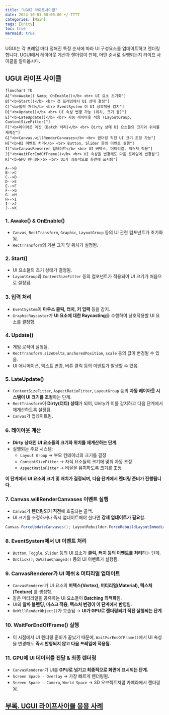```yaml
---
title: "UGUI 라이프사이클"
date: 2024-10-01 00:00:00 +/-TTTT
categories: [Main]
tags: [Unity]
toc: true
mermaid: true
---
```


UGUI는 각 프레임 마다 정해진 특정 순서에 따라 UI 구성요소를 업데이트하고 렌더링 합니다. UGUI에서 레이아웃 계산과 렌더링이 언제, 어떤 순서로 실행되는지 라이프 사이클을 알아봅시다.

## UGUI 라이프 사이클

```mermaid
flowchart TD
A["<b>Awake() &amp; OnEnable()</b> <br> UI 요소 초기화"]
B["<b>Start()</b> <br> 첫 프레임에서 UI 상태 결정"]
C["<b>입력 처리</b> <br> EventSystem 이 UI 상호작용 감지"]
D["<b>Update()</b> <br> UI 속성 변경 가능 (위치, 크기 등)"]
E["<b>LateUpdate()</b> <br> 자동 레이아웃 적용 (LayoutGroup, ContentSizeFitter)"]
F["<b>레이아웃 계산 (Batch 처리)</b> <br> Dirty 상태 UI 요소들의 크기와 위치를 재계산"]
G["<b>Canvas.willRenderCanvases</b> <br> 렌더링 직전 UI 크기 조정 가능"]
H["<b>UI 이벤트 처리</b> <br> Button, Slider 등의 이벤트 실행"]
I["<b>CanvasRenserer 업데이트</b> <br> UI 버텍스, 머티리얼, 텍스처 적용"]
J["<b>WaitForEndOfFrame()</b> <br> UI 속성을 변경해도 다음 프레임에 변경됨"]
K["<b>GPU 렌더링</b> <br> UI가 최종적으로 화면에 표시됨"]

A-->B
B-->C
C-->D
D-->E
E-->F
F-->G
G-->H
H-->I
I-->J
J-->K
```

### 1. Awake() & OnEnable()

- `Canvas`, `RectTransform`, `Graphic`, `LayoutGroup` 등의 UI 관련 컴포넌트가 초기화됨.
- `RectTransform`의 기본 크기 및 위치가 설정됨.

### 2. Start()

- UI 요소들의 초기 상태가 결정됨.
- `LayoutGroup`과 `ContentSizeFitter` 등의 컴포넌트가 적용되어 UI 크기가 처음으로 설정됨.

### 3. 입력 처리

- `EventSystem`이 **마우스 클릭, 터치, 키 입력** 등을 감지.
- `GraphicRaycaster`가 **UI 요소에 대한 Raycasting**을 수행하여 상호작용할 UI 요소를 결정함.

### 4. Update()

- 게임 로직이 실행됨.
- `RectTransform.sizeDelta`, `anchoredPosition`, `scale` 등의 값이 변경될 수 있음.
- UI 애니메이션, 텍스트 변경, 버튼 클릭 등의 이벤트가 발생할 수 있음.

### 5. LateUpdate()

- `ContentSizeFitter`, `AspectRatioFitter`, `LayoutGroup` 등의 **자동 레이아웃 시스템이 UI 크기를 조정**하는 단계.
- `RectTransform`이 **Dirty(더티) 상태**가 되어, Unity가 이를 감지하고 다음 단계에서 재계산하도록 설정됨.
- `Canvas`가 업데이트됨.

### 6. 레이아웃 계산

- **Dirty 상태인 UI 요소들의 크기와 위치를 재계산하는 단계.**
- 실행되는 주요 시스템:
    - `Layout Group` → 부모 컨테이너의 크기를 결정
    - `ContentSizeFitter` → 자식 요소들의 크기에 맞춰 자동 조정
    - `AspectRatioFitter` → 비율을 유지하도록 크기를 조정

**이 단계에서 UI 요소의 크기 및 배치가 결정되며, 다음 단계에서 렌더링 준비가 진행됩니다.**

### 7. Canvas.willRenderCanvases 이벤트 실행

- `Canvas`가 **렌더링되기 직전**에 호출되는 콜백.
- UI 크기를 조정하거나 즉시 업데이트해야 한다면 **강제 업데이트가 필요**함.

```csharp
Canvas.ForceUpdateCanvases(); LayoutRebuilder.ForceRebuildLayoutImmediate(targetRectTransform); 
```

### 8. EventSystem에서 UI 이벤트 처리

- `Button`, `Toggle`, `Slider` 등의 UI 요소가 **클릭, 터치 등의 이벤트를 처리**하는 단계.
- `OnClick()`, `OnValueChanged()` 등의 UI 이벤트가 실행됨.

### 9. CanvasRenderer가 UI 메쉬 & 머티리얼 업데이트

- `CanvasRenderer`가 UI 요소의 **버텍스(Vertex), 머티리얼(Material), 텍스처(Texture)** 를 생성함.
- 같은 머티리얼을 공유하는 UI 요소들이 **Batching 최적화**됨.
- UI의 **알파 블렌딩, 마스크 적용, 텍스처 변경이 이 단계에서 반영**됨.
- `OnWillRenderObject()`가 호출됨 → **UI가 GPU로 렌더링되기 직전 실행되는 단계**.

### 10. WaitForEndOfFrame() 실행

- 이 시점에서 UI 렌더링 준비가 끝났기 때문에, `WaitForEndOfFrame()`에서 UI 속성을 변경해도 **즉시 반영되지 않고 다음 프레임에 적용됨.**

### 11. GPU에 UI 데이터를 전달 & 최종 렌더링

- `CanvasRenderer`가 UI를 **GPU로 넘기고 최종적으로 화면에 표시되는 단계.**
- `Screen Space - Overlay` → 가장 빠르게 렌더링됨.
- `Screen Space - Camera`, `World Space` → 3D 오브젝트처럼 카메라에서 렌더링됨.

## [부록. UGUI 라이프사이클 응용 사례](../ugui-life-cycle-s01)
